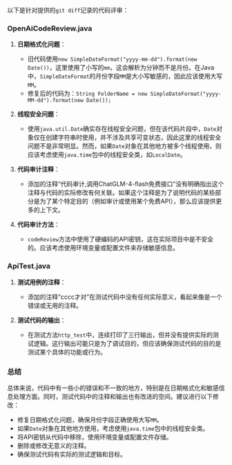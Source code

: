 以下是针对提供的`git diff`记录的代码评审：

### OpenAiCodeReview.java

1. **日期格式化问题**：
   - 旧代码使用`new SimpleDateFormat("yyyy-mm-dd").format(new Date())`，这里使用了小写的`mm`，这会解析为分钟而不是月份。在Java中，`SimpleDateFormat`的月份字段`MM`是大小写敏感的，因此应该使用大写`MM`。
   - 修复后的代码为：`String FolderName = new SimpleDateFormat("yyyy-MM-dd").format(new Date());`

2. **线程安全问题**：
   - 使用`java.util.Date`确实存在线程安全问题，但在该代码片段中，`Date`对象仅在创建字符串时使用，并不涉及共享可变状态，因此这里的线程安全问题不是非常明显。然而，如果`Date`对象在其他地方被多个线程使用，则应该考虑使用`java.time`包中的线程安全类，如`LocalDate`。

3. **代码审计注释**：
   - 添加的注释“代码审计,调用ChatGLM-4-flash免费接口”没有明确指出这个注释与代码的实际修改有何关联。如果这个注释是为了说明代码的某些部分是为了某个特定目的（例如审计或使用某个免费API），那么应该提供更多的上下文。

4. **代码审计方法**：
   - `codeReview`方法中使用了硬编码的API密钥，这在实际项目中是不安全的。应该考虑使用环境变量或配置文件来存储敏感信息。

### ApiTest.java

1. **测试用例的注释**：
   - 添加的注释“cccc才对”在测试代码中没有任何实际意义，看起来像是一个错误或无用的注释。

2. **测试代码的输出**：
   - 在测试方法`http_test`中，连续打印了三行输出，但并没有提供实际的测试逻辑。这行输出可能只是为了调试目的，但应该确保测试代码的目的是测试某个具体的功能或行为。

### 总结

总体来说，代码中有一些小的错误和不一致的地方，特别是在日期格式化和敏感信息处理方面。同时，测试代码中的注释和输出也有改进的空间。建议进行以下修改：

- 修复日期格式化问题，确保月份字段正确使用大写`MM`。
- 如果`Date`对象在其他地方使用，考虑使用`java.time`包中的线程安全类。
- 将API密钥从代码中移除，使用环境变量或配置文件存储。
- 删除或修改无意义的注释。
- 确保测试代码有实际的测试逻辑和目标。